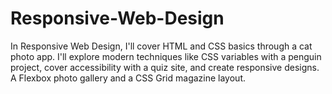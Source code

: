# Responsive-Web-Design
In Responsive Web Design, I'll cover HTML and CSS basics through a cat photo app. I'll explore modern techniques like CSS variables with a penguin project, cover accessibility with a quiz site, and create responsive designs. A Flexbox photo gallery and a CSS Grid magazine layout.
